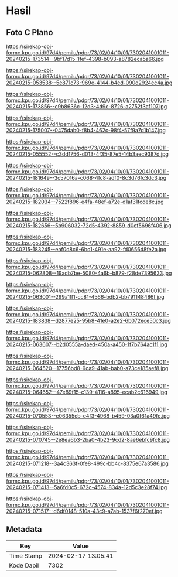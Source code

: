 # Hasil

## Foto C Plano

https://sirekap-obj-formc.kpu.go.id/97d4/pemilu/pdpr/73/02/04/10/01/7302041001011-20240215-173514--9bf17d15-1fef-4398-b093-a8782eca5a66.jpg

https://sirekap-obj-formc.kpu.go.id/97d4/pemilu/pdpr/73/02/04/10/01/7302041001011-20240215-053538--5e871c73-969e-4144-b4ed-090d2924ec4a.jpg

https://sirekap-obj-formc.kpu.go.id/97d4/pemilu/pdpr/73/02/04/10/01/7302041001011-20240215-173856--c9b8636c-12d3-4d9c-8726-a2752f3af107.jpg

https://sirekap-obj-formc.kpu.go.id/97d4/pemilu/pdpr/73/02/04/10/01/7302041001011-20240215-175007--0475dab0-f8b4-462c-98f4-57f9a7d1b147.jpg

https://sirekap-obj-formc.kpu.go.id/97d4/pemilu/pdpr/73/02/04/10/01/7302041001011-20240215-055552--c3dd1756-d013-4f35-87e5-14b3aec9387d.jpg

https://sirekap-obj-formc.kpu.go.id/97d4/pemilu/pdpr/73/02/04/10/01/7302041001011-20240215-181649--3c57016a-c068-4fc8-adf0-8c3d76fc3dc3.jpg

https://sirekap-obj-formc.kpu.go.id/97d4/pemilu/pdpr/73/02/04/10/01/7302041001011-20240215-182034--7522f896-e4fa-48ef-a72e-d1af31fcde8c.jpg

https://sirekap-obj-formc.kpu.go.id/97d4/pemilu/pdpr/73/02/04/10/01/7302041001011-20240215-182656--5b906032-72d5-4392-8859-d0cf5696f406.jpg

https://sirekap-obj-formc.kpu.go.id/97d4/pemilu/pdpr/73/02/04/10/01/7302041001011-20240215-183245--eaf0d8c6-6bc1-491e-aa92-fd0656d8fe2a.jpg

https://sirekap-obj-formc.kpu.go.id/97d4/pemilu/pdpr/73/02/04/10/01/7302041001011-20240215-062808--19adb7be-5080-4a6b-b879-f28de7395633.jpg

https://sirekap-obj-formc.kpu.go.id/97d4/pemilu/pdpr/73/02/04/10/01/7302041001011-20240215-063001--299a1ff1-cc81-4566-bdb2-bb791148486f.jpg

https://sirekap-obj-formc.kpu.go.id/97d4/pemilu/pdpr/73/02/04/10/01/7302041001011-20240215-183838--d2877e25-95b8-41e0-a2e2-6b072ece50c3.jpg

https://sirekap-obj-formc.kpu.go.id/97d4/pemilu/pdpr/73/02/04/10/01/7302041001011-20240215-063607--b2d0555a-daed-450a-a450-1f7b764ac1f1.jpg

https://sirekap-obj-formc.kpu.go.id/97d4/pemilu/pdpr/73/02/04/10/01/7302041001011-20240215-064520--17756bd8-9ca9-41ab-bab0-a73ce185aef8.jpg

https://sirekap-obj-formc.kpu.go.id/97d4/pemilu/pdpr/73/02/04/10/01/7302041001011-20240215-064652--47e89f15-c139-4116-a895-ecab2c616949.jpg

https://sirekap-obj-formc.kpu.go.id/97d4/pemilu/pdpr/73/02/04/10/01/7302041001011-20240215-070553--e06355eb-e4f3-4968-b459-03a0f61a49fe.jpg

https://sirekap-obj-formc.kpu.go.id/97d4/pemilu/pdpr/73/02/04/10/01/7302041001011-20240215-070745--2e8ea6b3-2ba0-4b23-9cd2-8ae6ebfc9fc8.jpg

https://sirekap-obj-formc.kpu.go.id/97d4/pemilu/pdpr/73/02/04/10/01/7302041001011-20240215-071218--3a4c363f-0fe8-499c-bb4c-8375e67a3586.jpg

https://sirekap-obj-formc.kpu.go.id/97d4/pemilu/pdpr/73/02/04/10/01/7302041001011-20240215-071413--5a6fd0c5-672c-4574-834a-12d5c3e28f74.jpg

https://sirekap-obj-formc.kpu.go.id/97d4/pemilu/pdpr/73/02/04/10/01/7302041001011-20240215-071517--d6df0148-510a-43c9-a7ab-1537f6f270ef.jpg


## Metadata

| Key        | Value               |
| ---------- | ------------------- |
| Time Stamp | 2024-02-17 13:05:41 |
| Kode Dapil | 7302                |



